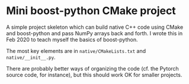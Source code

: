 # Mini boost-python CMake project

A simple project skeleton which can build native C++ code using CMake and boost-python and pass NumPy arrays back and forth. I wrote this in Feb 2020 to teach myself the basics of boost-python.

The most key elements are in `native/CMakeLists.txt` and `native/__init__.py`.

There are probably better ways of organizing the code (cf. the Pytorch source code, for instance), but this should work OK for smaller projects.
